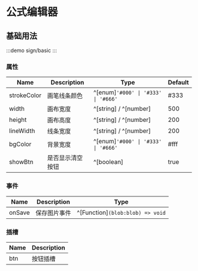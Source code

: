# 公式编辑器


## 基础用法


:::demo
sign/basic
:::


### 属性

| Name                  | Description                          | Type                                     | Default |
| --------------------- | ------------------------------------ | ---------------------------------------- | ------- |
|strokeColor|画笔线条颜色     | ^[enum]`'#000' \| '#333' \| '#666'`      | #333  | 
|width	 	|画布宽度         | ^[string] / ^[number]                    | 500	 |
|height	 	|画布高度         | ^[string] / ^[number]                    | 200   |
|lineWidth	|线条宽度         | ^[string] / ^[number]                    | 200   |
|bgColor	|背景宽度         |  ^[enum]`'#000' \| '#333' \| '#666'`     | #fff  |
|showBtn    |是否显示清空按钮 |  ^[boolean]                              | true  |






### 事件

| Name   | Description                           | Type                                                      |
| ------ | ------------------------------------- | --------------------------------------------------------- |
| onSave |  保存图片事件 | ^[Function]`(blob:blob) => void` |

### 插槽

| Name    | Description               |
| ------- | ------------------------- |
| btn | 按钮插槽 |
